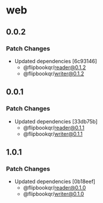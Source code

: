 # web

## 0.0.2

### Patch Changes

- Updated dependencies [6c93146]
  - @flipbookqr/reader@0.1.2
  - @flipbookqr/writer@0.1.2

## 0.0.1

### Patch Changes

- Updated dependencies [33db75b]
  - @flipbookqr/reader@0.1.1
  - @flipbookqr/writer@0.1.1

## 1.0.1

### Patch Changes

- Updated dependencies [0b18eef]
  - @flipbookqr/reader@0.1.0
  - @flipbookqr/writer@0.1.0
